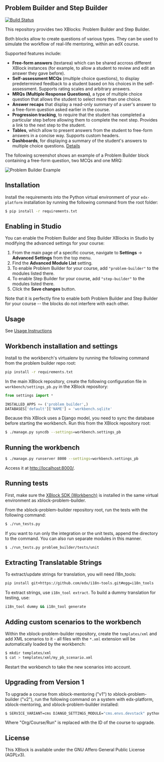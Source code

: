 Problem Builder and Step Builder
--------------------------------

[![Build Status](https://travis-ci.org/open-craft/problem-builder.svg?branch=master)](https://travis-ci.org/open-craft/problem-builder)

This repository provides two XBlocks: Problem Builder and Step Builder.

Both blocks allow to create questions of various types. They can be
used to simulate the workflow of real-life mentoring, within an edX
course.

Supported features include:

* **Free-form answers** (textarea) which can be shared accross
  different XBlock instances (for example, to allow a student to
  review and edit an answer they gave before).
* **Self-assessment MCQs** (multiple choice questions), to display
  predetermined feedback to a student based on his choices in the
  self-assessment. Supports rating scales and arbitrary answers.
* **MRQs (Multiple Response Questions)**, a type of multiple choice
  question that allows the student to select more than one choice.
* **Answer recaps** that display a read-only summary of a user's
  answer to a free-form question asked earlier in the course.
* **Progression tracking**, to require that the student has
  completed a particular step before allowing them to complete the
  next step. Provides a link to the next step to the student.
* **Tables**, which allow to present answers from the student to
  free-form answers in a concise way. Supports custom headers.
* **Dashboards**, for displaying a summary of the student's answers
  to multiple choice questions. [Details](doc/Dashboard.md)

The following screenshot shows an example of a Problem Builder block
containing a free-form question, two MCQs and one MRQ:

![Problem Builder Example](doc/img/mentoring-example.png)

Installation
------------

Install the requirements into the Python virtual environment of your
`edx-platform` installation by running the following command from the
root folder:

```bash
$ pip install -r requirements.txt
```

Enabling in Studio
------------------

You can enable the Problem Builder and Step Builder XBlocks in Studio
by modifying the advanced settings for your course:

1. From the main page of a specific course, navigate to **Settings** ->
   **Advanced Settings** from the top menu.
2. Find the **Advanced Module List** setting.
3. To enable Problem Builder for your course, add `"problem-builder"`
   to the modules listed there.
4. To enable Step Builder for your course, add `"step-builder"` to the
   modules listed there.
5. Click the **Save changes** button.

Note that it is perfectly fine to enable both Problem Builder and Step
Builder for your course -- the blocks do not interfere with each other.

Usage
-----

See [Usage Instructions](doc/Usage.md)

Workbench installation and settings
-----------------------------------

Install to the workbench's virtualenv by running the following command from the
problem builder repo root:

```bash
pip install -r requirements.txt
```

In the main XBlock repository, create the following configuration file
in `workbench/settings_pb.py` in the XBlock repository:

```python
from settings import *

INSTALLED_APPS += ('problem_builder',)
DATABASES['default']['NAME'] = 'workbench.sqlite'
```

Because this XBlock uses a Django model, you need to sync the database
before starting the workbench. Run this from the XBlock repository
root:

```bash
$ ./manage.py syncdb --settings=workbench.settings_pb
```

Running the workbench
---------------------

```bash
$ ./manage.py runserver 8000 --settings=workbench.settings_pb
```

Access it at [http://localhost:8000/](http://localhost:8000).

Running tests
-------------

First, make sure the [XBlock SDK (Workbench)](https://github.com/edx/xblock-sdk)
is installed in the same virtual environment as xblock-problem-builder.

From the xblock-problem-builder repository root, run the tests with the
following command:

```bash
$ ./run_tests.py
```

If you want to run only the integration or the unit tests, append the directory
to the command. You can also run separate modules in this manner.

```bash
$ ./run_tests.py problem_builder/tests/unit
```

Extracting Translatable Strings
-------------------------------

To extract/update strings for translation, you will need i18n_tools:

```bash
pip install git+https://github.com/edx/i18n-tools.git#egg=i18n_tools
```

To extract strings, use `i18n_tool extract`. To build a dummy translation for
testing, use:

```bash
i18n_tool dummy && i18n_tool generate
```


Adding custom scenarios to the workbench
----------------------------------------

Within the xblock-problem-builder repository, create the `templates/xml` and
add XML scenarios to it - all files with the `*.xml` extension will be
automatically loaded by the workbench:

```bash
$ mkdir templates/xml
$ cat > templates/xml/my_pb_scenario.xml
```

Restart the workbench to take the new scenarios into account.

Upgrading from Version 1
------------------------

To upgrade a course from xblock-mentoring ("v1") to xblock-problem-builder
("v2"), run the following command on a system with edx-platform,
xblock-mentoring, and xblock-problem-builder installed:

```bash
$ SERVICE_VARIANT=cms DJANGO_SETTINGS_MODULE="cms.envs.devstack" python -m problem_builder.v1.upgrade "Org/Course/Run"
```
Where "Org/Course/Run" is replaced with the ID of the course to upgrade.

License
-------

This XBlock is available under the GNU Affero General Public License (AGPLv3).
